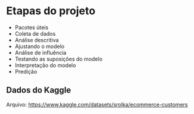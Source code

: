 # Etapas do projeto

- Pacotes úteis
- Coleta de dados
- Análise descritiva
- Ajustando o modelo
- Análise de influência
- Testando as suposições do modelo
- Interpretação do modelo
- Predição

## Dados do Kaggle

Arquivo: https://www.kaggle.com/datasets/srolka/ecommerce-customers

